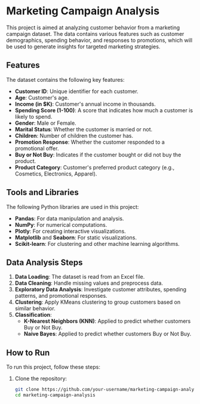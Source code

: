 # Marketing Campaign Analysis

This project is aimed at analyzing customer behavior from a marketing campaign dataset. The data contains various features such as customer demographics, spending behavior, and responses to promotions, which will be used to generate insights for targeted marketing strategies.

## Features
The dataset contains the following key features:
- **Customer ID**: Unique identifier for each customer.
- **Age**: Customer's age.
- **Income (in $K)**: Customer's annual income in thousands.
- **Spending Score (1-100)**: A score that indicates how much a customer is likely to spend.
- **Gender**: Male or Female.
- **Marital Status**: Whether the customer is married or not.
- **Children**: Number of children the customer has.
- **Promotion Response**: Whether the customer responded to a promotional offer.
- **Buy or Not Buy**: Indicates if the customer bought or did not buy the product.
- **Product Category**: Customer's preferred product category (e.g., Cosmetics, Electronics, Apparel).

## Tools and Libraries
The following Python libraries are used in this project:
- **Pandas**: For data manipulation and analysis.
- **NumPy**: For numerical computations.
- **Plotly**: For creating interactive visualizations.
- **Matplotlib** and **Seaborn**: For static visualizations.
- **Scikit-learn**: For clustering and other machine learning algorithms.

## Data Analysis Steps
1. **Data Loading**: The dataset is read from an Excel file.
2. **Data Cleaning**: Handle missing values and preprocess data.
3. **Exploratory Data Analysis**: Investigate customer attributes, spending patterns, and promotional responses.
4. **Clustering**: Apply KMeans clustering to group customers based on similar behavior.
5. **Classification**:
   - **K-Nearest Neighbors (KNN)**: Applied to predict whether customers Buy or Not Buy.
   - **Naive Bayes**: Applied to predict whether customers Buy or Not Buy.

## How to Run
To run this project, follow these steps:

1. Clone the repository:
   ```bash
   git clone https://github.com/your-username/marketing-campaign-analysis.git
   cd marketing-campaign-analysis
